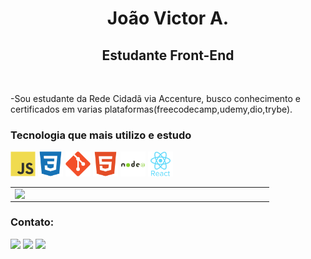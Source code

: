 <h1 align="center">João Victor A.</h1>
<h2 align="center">Estudante Front-End</h2>

<br>

-Sou estudante da Rede Cidadã via Accenture, busco conhecimento e certificados em varias plataformas(freecodecamp,udemy,dio,trybe).

<h3>Tecnologia que mais utilizo e estudo</h3>

<p align="left">
<img width="40" height="40" src="https://raw.githubusercontent.com/devicons/devicon/master/icons/javascript/javascript-original.svg" styles="display: inline" />
<img width="40" height="40" src="https://raw.githubusercontent.com/devicons/devicon/master/icons/css3/css3-plain.svg" styles="display: inline" />
<img width="40" height="40" src="https://raw.githubusercontent.com/devicons/devicon/master/icons/git/git-plain.svg" styles="display: inline" />
<img width="40" height="40" src="https://raw.githubusercontent.com/devicons/devicon/master/icons/html5/html5-plain.svg" styles="display: inline" />
<img width="40" height="40" src="https://raw.githubusercontent.com/devicons/devicon/master/icons/nodejs/nodejs-original-wordmark.svg" styles="display: inline" />
<img width="40" height="40" src="https://raw.githubusercontent.com/devicons/devicon/master/icons/react/react-original-wordmark.svg" styles="display: inline"/>
</p>

<center>
<table>
    <tr>
        <td><img width="400px" align="left" src="https://github-readme-stats.vercel.app/api/top-langs/?username=jvas1999&hide=html&layout=compact&theme=buefy"/></td>
    </tr>   
</table>
</center> 

<h3 align="left">Contato:</h3>

<p align="left">
<a href="https://www.linkedin.com/in/jvas1999/"><img src="https://img.shields.io/badge/JoãoVictor-%230077B5.svg?&style=for-the-badge&logo=linkedin&logoColor=white" /></a>
<a href="mailto:jvas1999@gmail.com"><img src="https://img.shields.io/badge/jvas1999@gail.com-D14836?style=for-the-badge&logo=gmail&logoColor=white)"/></a>
<a href="https://www.instagram.com/dalestinho1/"><img src="https://img.shields.io/badge/dalestinho1-E4405F?style=for-the-badge&logo=instagram&logoColor=white"/><a/>
</p>
